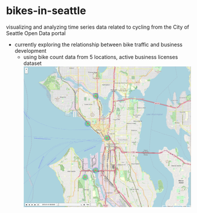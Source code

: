 # bikes-in-seattle
visualizing and analyzing time series data related to cycling from the City of Seattle Open Data portal


- currently exploring the relationship between bike traffic and business development
  - using bike count data from 5 locations, active business licenses dataset
![Map currently generated by script](https://github.com/alexferrante/bikes-in-seattle/blob/master/images/sample_map.png)
